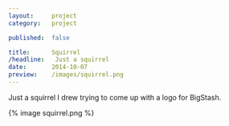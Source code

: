 ```yaml
---
layout:     project
category:   project

published:  false

title:      Squirrel
/headline:   Just a squirrel
date:       2014-10-07
preview:    /images/squirrel.png
---
```

Just a squirrel I drew trying to come up with a logo for BigStash.

{% image squirrel.png %}